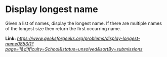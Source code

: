 # Display longest name
Given a list of names, display the longest name. If there are multiple names of the longest size then return the first occurring name.  
  
**Link:** _https://www.geeksforgeeks.org/problems/display-longest-name0853/1?page=1&difficulty=School&status=unsolved&sortBy=submissions_
